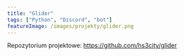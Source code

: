 ```yaml
---
title: "Glider"
tags: ["Python", "Discord", "bot"]
featureImage: /images/projekty/glider.png
---
```


Repozytorium projektowe: <https://github.com/hs3city/glider>